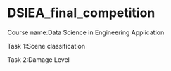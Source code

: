 # DSIEA_final_competition
Course name:Data Science in Engineering Application

Task 1:Scene classification

Task 2:Damage Level




 
 
